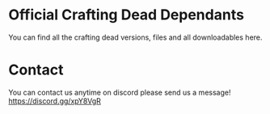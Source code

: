 # Official Crafting Dead Dependants

You can find all the crafting dead versions, files and all downloadables here. 


# Contact
You can contact us anytime on discord please send us a message! https://discord.gg/xpY8VgR

